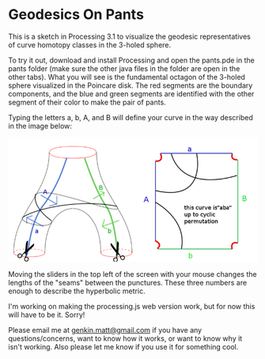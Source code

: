 # Geodesics On Pants

This is a sketch in Processing 3.1 to visualize the geodesic representatives of curve homotopy classes in the 3-holed sphere.

To try it out, download and install Processing and open the pants.pde in the pants folder (make sure the other java files in the folder are open in the other tabs).  What you will see is the fundamental octagon of the 3-holed sphere visualized in the Poincare disk.  The red segments are the boundary components, and the blue and green segments are identified with the other segment of their color to make the pair of pants.

Typing the letters a, b, A, and B will define your curve in the way described in the image below:

!['a' is a loop around one boundary component and 'b' around another, while the third is equivalent to 'ab'.  Capital letters are inverses of lowercase letters.](/pantscut.png?raw=true)

Moving the sliders in the top left of the screen with your mouse changes the lengths of the "seams" between the punctures.  These three numbers are enough to describe the hyperbolic metric.

I'm working on making the processing.js web version work, but for now this will have to be it.  Sorry!

Please email me at genkin.matt@gmail.com if you have any questions/concerns, want to know how it works, or want to know why it isn't working.  Also please let me know if you use it for something cool.